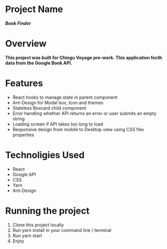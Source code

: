 # Project Name

***Book Finder***

# Overview

**This project was built for Chingu Voyage pre-work. This application fecth data from the Google Book API.**

# Features

* React hooks to manage state in parent component
* Ant-Design for Modal box, Icon and themes
* Stateless Boxcard child component
* Error handling whether API returns an error or user submits an empty string
* Loading screen if API takes too long to load
* Responsive design from mobile to Desktop view using CSS flex properties


# Technoligies Used
-  React
- Google API
- CSS
- Yarn
- Ant-Design



# Running the project

1. Clone this project locally
2. Run yarn install in your command line / terminal
3. Run yarn start
4. Enjoy


